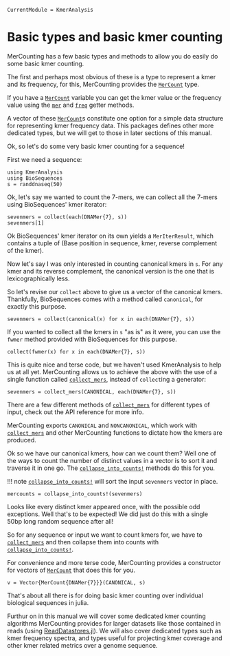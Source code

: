 ```@meta
CurrentModule = KmerAnalysis
```

# Basic types and basic kmer counting

MerCounting has a few basic types and methods to allow you do easily do some
basic kmer counting.

The first and perhaps most obvious of these is a type to represent a kmer and
its frequency, for this, MerCounting provides the [`MerCount`](@ref) type.

If you have a [`MerCount`](@ref) variable you can get the kmer value or the
frequency value using the [`mer`](@ref) and [`freq`](@ref) getter methods.

A vector of these [`MerCount`](@ref)s constitute one option for a simple data
structure for representing kmer frequency data. This packages defines other more
dedicated types, but we will get to those in later sections of this manual.

Ok, so let's do some very basic kmer counting for a sequence!

First we need a sequence:

```@repl acount
using KmerAnalysis
using BioSequences
s = randdnaseq(50)
```

Ok, let's say we wanted to count the 7-mers, we can collect all the 7-mers using
BioSequences' kmer iterator:

```@repl acount
sevenmers = collect(each(DNAMer{7}, s))
sevenmers[1]
```

Ok BioSequences' kmer iterator on its own yields a `MerIterResult`, which
contains a tuple of (Base position in sequence, kmer, reverse complement of the
kmer).

Now let's say I was only interested in counting canonical kmers in `s`. For any
kmer and its reverse complement, the canonical version is the one that
is lexicographically less.

So let's revise our `collect` above to give us a vector of the canonical kmers.
Thankfully, BioSequences comes with a method called `canonical`, for exactly
this purpose.

```@repl acount
sevenmers = collect(canonical(x) for x in each(DNAMer{7}, s))
```

If you wanted to collect all the kmers in `s` "as is" as it were, you can use
the `fwmer` method provided with BioSequences for this purpose.

```@repl acount
collect(fwmer(x) for x in each(DNAMer{7}, s))
```

This is quite nice and terse code, but we haven't used KmerAnalysis to help us at
all yet. MerCounting allows us to achieve the above with the use of a single
function called [`collect_mers`](@ref), instead of `collect`ing a generator:

```@repl acount
sevenmers = collect_mers(CANONICAL, each(DNAMer{7}, s))
```

There are a few different methods of [`collect_mers`](@ref) for different types
of input, check out the API reference for more info.

MerCounting exports `CANONICAL` and `NONCANONICAL`, which work with [`collect_mers`](@ref)
and other MerCounting functions to dictate how the kmers are produced.

Ok so we have our canonical kmers, how can we count them? Well one of the ways
to count the number of distinct values in a vector is to sort it and traverse it
in one go. The [`collapse_into_counts!`](@ref) methods do this for you.

!!! note
    [`collapse_into_counts!`](@ref) will sort the input `sevenmers` vector in
    place.

```@repl acount
mercounts = collapse_into_counts!(sevenmers)
```

Looks like every distinct kmer appeared once, with the possible odd exceptions.
Well that's to be expected! We did just do this with a single 50bp long random
sequence after all!

So for any sequence or input we want to count kmers for, we have to [`collect_mers`](@ref)
and then collapse them into counts with [`collapse_into_counts!`](@ref).

For convenience and more terse code, MerCounting provides a constructor for
vectors of [`MerCount`](@ref) that does this for you.

```@repl acount
v = Vector{MerCount{DNAMer{7}}}(CANONICAL, s)
```

That's about all there is for doing basic kmer counting over individual
biological sequences in julia.

Furthur on in this manual we will cover some dedicated kmer counting algorithms
MerCounting provides for larger datasets like those contained in reads
(using [ReadDatastores.jl](https://biojulia.net/ReadDatastores.jl/stable)).
We will also cover dedicated types such as kmer frequency spectra, and types
useful for projecting kmer coverage and other kmer related metrics over a genome
sequence.